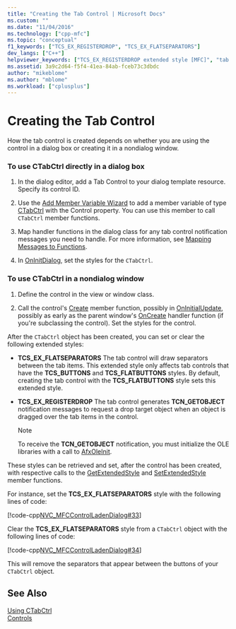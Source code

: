 ```yaml
---
title: "Creating the Tab Control | Microsoft Docs"
ms.custom: ""
ms.date: "11/04/2016"
ms.technology: ["cpp-mfc"]
ms.topic: "conceptual"
f1_keywords: ["TCS_EX_REGISTERDROP", "TCS_EX_FLATSEPARATORS"]
dev_langs: ["C++"]
helpviewer_keywords: ["TCS_EX_REGISTERDROP extended style [MFC]", "tab controls [MFC], creating", "CTabCtrl class [MFC], creating", "TCS_EX_FLATSEPARATORS extended style"]
ms.assetid: 3a9c2d64-f5f4-41ea-84ab-fceb73c3dbdc
author: "mikeblome"
ms.author: "mblome"
ms.workload: ["cplusplus"]
---
```

# Creating the Tab Control
How the tab control is created depends on whether you are using the control in a dialog box or creating it in a nondialog window.  
  
### To use CTabCtrl directly in a dialog box  
  
1.  In the dialog editor, add a Tab Control to your dialog template resource. Specify its control ID.  
  
2.  Use the [Add Member Variable Wizard](../ide/adding-a-member-variable-visual-cpp.md) to add a member variable of type [CTabCtrl](../mfc/reference/ctabctrl-class.md) with the Control property. You can use this member to call `CTabCtrl` member functions.  
  
3.  Map handler functions in the dialog class for any tab control notification messages you need to handle. For more information, see [Mapping Messages to Functions](../mfc/reference/mapping-messages-to-functions.md).  
  
4.  In [OnInitDialog](../mfc/reference/cdialog-class.md#oninitdialog), set the styles for the `CTabCtrl`.  
  
### To use CTabCtrl in a nondialog window  
  
1.  Define the control in the view or window class.  
  
2.  Call the control's [Create](../mfc/reference/ctabctrl-class.md#create) member function, possibly in [OnInitialUpdate](../mfc/reference/cview-class.md#oninitialupdate), possibly as early as the parent window's [OnCreate](../mfc/reference/cwnd-class.md#oncreate) handler function (if you're subclassing the control). Set the styles for the control.  
  
 After the `CTabCtrl` object has been created, you can set or clear the following extended styles:  
  
-   **TCS_EX_FLATSEPARATORS** The tab control will draw separators between the tab items. This extended style only affects tab controls that have the **TCS_BUTTONS** and **TCS_FLATBUTTONS** styles. By default, creating the tab control with the **TCS_FLATBUTTONS** style sets this extended style.  
  
-   **TCS_EX_REGISTERDROP** The tab control generates **TCN_GETOBJECT** notification messages to request a drop target object when an object is dragged over the tab items in the control.  
  
    > [!NOTE]
    >  To receive the **TCN_GETOBJECT** notification, you must initialize the OLE libraries with a call to [AfxOleInit](../mfc/reference/ole-initialization.md#afxoleinit).  
  
 These styles can be retrieved and set, after the control has been created, with respective calls to the [GetExtendedStyle](../mfc/reference/ctabctrl-class.md#getextendedstyle) and [SetExtendedStyle](../mfc/reference/ctabctrl-class.md#setextendedstyle) member functions.  
  
 For instance, set the **TCS_EX_FLATSEPARATORS** style with the following lines of code:  
  
 [!code-cpp[NVC_MFCControlLadenDialog#33](../mfc/codesnippet/cpp/creating-the-tab-control_1.cpp)]  
  
 Clear the **TCS_EX_FLATSEPARATORS** style from a `CTabCtrl` object with the following lines of code:  
  
 [!code-cpp[NVC_MFCControlLadenDialog#34](../mfc/codesnippet/cpp/creating-the-tab-control_2.cpp)]  
  
 This will remove the separators that appear between the buttons of your `CTabCtrl` object.  
  
## See Also  
 [Using CTabCtrl](../mfc/using-ctabctrl.md)   
 [Controls](../mfc/controls-mfc.md)


